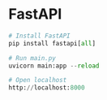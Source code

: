 # FastAPI

```python
# Install FastAPI
pip install fastapi[all]

# Run main.py
uvicorn main:app --reload

# Open localhost
http://localhost:8000
```
